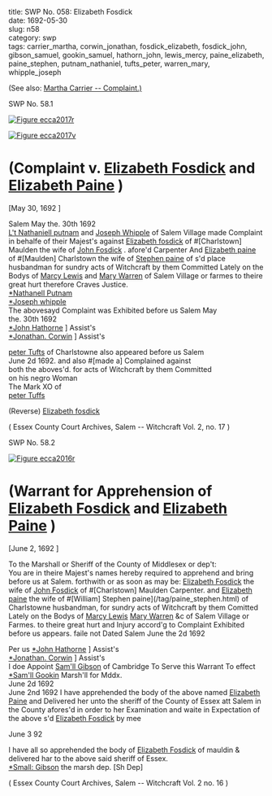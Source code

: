 title: SWP No. 058: Elizabeth Fosdick  
date: 1692-05-30  
slug: n58  
category: swp  
tags: carrier_martha, corwin_jonathan, fosdick_elizabeth, fosdick_john, gibson_samuel, gookin_samuel, hathorn_john, lewis_mercy, paine_elizabeth, paine_stephen, putnam_nathaniel, tufts_peter, warren_mary, whipple_joseph




(See also: [Martha Carrier -- Complaint.)](/n24.html#n24.1)

<div markdown class="doc" id="n58.1">

<div class="doc_id">SWP No. 58.1</div>


<span markdown class="figure">[![Figure ecca2017r](archives/ecca/thumb/ecca2017r.jpg)](archives/ecca/large/ecca2017r.jpg)</span>

<span markdown class="figure">[![Figure ecca2017v](archives/ecca/thumb/ecca2017v.jpg)](archives/ecca/large/ecca2017v.jpg)</span>

# (Complaint v. [Elizabeth Fosdick](/tag/fosdick_elizabeth.html) and [Elizabeth Paine](/tag/paine_elizabeth.html) )

[May 30, 1692 ]

Salem May the. 30th 1692   
[L't Nathaniell putnam](/tag/putnam_nathaniel.html) and [Joseph Whipple](/tag/whipple_joseph.html) of Salem Village made Complaint in behalfe of their Majest's against [Elizabeth fosdick](/tag/fosdick_elizabeth.html) of #[Charlstown] Maulden the wife of [John Fosdick](/tag/fosdick_john.html) . afore'd Carpenter And [Elizabeth paine](/tag/paine_elizabeth.html) of #[Maulden] Charlstown the wife of [Stephen paine](/tag/paine_stephen.html) of s'd place husbandman for sundry acts of Witchcraft by them Committed Lately on the Bodys of [Marcy Lewis](/tag/lewis_mercy.html) and [Mary Warren](/tag/warren_mary.html) of Salem Village or farmes to theire great hurt therefore Craves Justice.  
                                                                        [*Nathanell Putnam](/tag/putnam_nathaniel.html)  
                                                                        [*Joseph whipple](/tag/whipple_joseph.html)  
The abovesayd Complaint was Exhibited before us Salem May  
the. 30th 1692  
[*John Hathorne](/tag/hathorn_john.html) ] Assist's  
[*Jonathan. Corwin](/tag/corwin_jonathan.html) ] Assist's

[peter Tufts](/tag/tufts_peter.html) of Charlstowne also appeared before us Salem  
June 2d 1692. and also #[made a] Complained against  
both the aboves'd. for acts of Witchcraft by them Committed  
on his negro Woman  
                                                  The Mark XO of  
                                                  [peter Tuffs](/tag/tufts_peter.html) 

(Reverse)  [Elizabeth fosdick](/tag/fosdick_elizabeth.html) 

( Essex County Court Archives, Salem -- Witchcraft Vol. 2, no. 17 )

</div>



<div markdown class="doc" id="n58.2">

<div class="doc_id">SWP No. 58.2</div>


<span markdown class="figure">[![Figure ecca2016r](archives/ecca/thumb/ecca2016r.jpg)](archives/ecca/large/ecca2016r.jpg)</span>

# (Warrant for Apprehension of [Elizabeth Fosdick](/tag/fosdick_elizabeth.html) and [Elizabeth Paine](/tag/paine_elizabeth.html) )

[June 2, 1692 ]

To the Marshall or Sheriff of the County of Middlesex or dep't:  
You are in theire Majest's names hereby required to apprehend and bring before us at Salem. forthwith or as soon as may be: [Elizabeth Fosdick](/tag/fosdick_elizabeth.html) the wife of [John Fosdick](/tag/fosdick_john.html) of #[Charlstown] Maulden Carpenter. and [Elizabeth paine](/tag/paine_elizabeth.html) the wife of #[William] Stephen paine](/tag/paine_stephen.html) of Charlstowne husbandman, for sundry acts of Witchcraft by them Comitted Lately on the Bodys of [Marcy Lewis](/tag/lewis_mercy.html) [Mary Warren](/tag/warren_mary.html) &c of Salem Village or Farmes. to theire great hurt and Injury accord'g to Complaint Exhibited before us appears. faile not Dated Salem June the 2d 1692 

Per us [*John Hathorne](/tag/hathorn_john.html) ] Assist's  
     [*Jonathan. Corwin](/tag/corwin_jonathan.html) ] Assist's  
I doe Appoint [Sam'll Gibson](/tag/gibson_samuel.html) of Cambridge To Serve this Warrant To effect  
                                        [*Sam'll Gookin](/tag/gookin_samuel.html) Marsh'll for Mddx.  
June 2d 1692  
June 2nd 1692 I have apprehended the body of the above named [Elizabeth Paine](/tag/paine_elizabeth.html) and Delivered her unto the sheriff of the County of Essex att Salem in the County afores'd in order to her Examination and waite in Expectation of the above s'd [Elizabeth Fosdick](/tag/fosdick_elizabeth.html) by mee

June 3 92

I have all so apprehended the body of [Elizabeth Fosdick](/tag/fosdick_elizabeth.html) of mauldin & delivered har to the above said sheriff of Essex.  
                  [*Small: Gibson](/tag/gibson_samuel.html) the marsh dep. [Sh Dep]

( Essex County Court Archives, Salem -- Witchcraft Vol. 2 no. 16 )


</div>